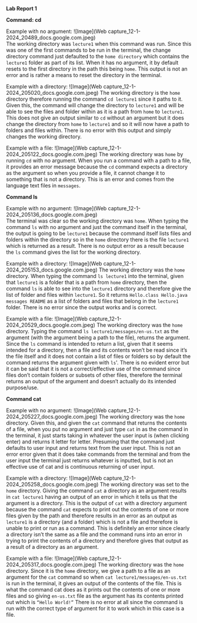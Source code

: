 **Lab Report 1**

**Command: cd**

Example with no argument:
![Image](Web capture_12-1-2024_20489_docs.google.com.jpeg)                       
The working directory was ```lecture1``` when this command was run. Since this was one of the first commands to be run in the terminal, the change directory command just defaulted to the ```home directory``` which contains the ```lecture1``` folder as part of its list. When it has no argument, it by default resets to the first directory in the path this being ```home```. This output is not an error and is rather a means to reset the directory in the terminal.

Example with a directory:
![Image](Web capture_12-1-2024_205020_docs.google.com.jpeg)
The working directory is the ```home``` directory therefore running the command ```cd lecture1``` since it paths to it. Given this, the command will change the directory to ```lecture1``` and will be able to see the files and folder within as it is a path from ```home``` to ```lecture1```. This does not give an output similar to ```cd``` without an argument but it does change the directory from ```home``` to ```lecture1``` and so it will now have a path to folders and files within. There is no error with this output and simply changes the working directory.

Example with a file:
![Image](Web capture_12-1-2024_205122_docs.google.com.jpeg)
The working directory was ```home``` by running ```cd``` with no argument. When you run a command with a path to a file, it provides an error message because the ```cd``` command expects a directory as the argument so when you provide a file, it cannot change it to something that is not a directory. This is an error and comes from the language text files in ```messages```. 

**Command ls**

Example with no argument:
![Image](Web capture_12-1-2024_205136_docs.google.com.jpeg)                        
The terminal was clear so the working directory was ```home```. When typing the command ```ls``` with no argument and just the command itself in the terminal, the output is going to be ```lecture1``` because the command itself lists files and folders within the directory so in the ```home``` directory there is the file ```lecture1``` which is returned as a result. There is no output error as a result because the ```ls``` command gives the list for the working directory.

Example with a directory:
![Image](Web capture_12-1-2024_205153_docs.google.com.jpeg)
The working directory was the ```home``` directory. When typing the command ```ls lecture1``` into the terminal, given that ```lecture1``` is a folder that is a path from ```home``` directory, then the command ```ls``` is able to see into the ```lecture1``` directory and therefore give the list of folder and files within ```lecture1```. So it returns ```Hello.class Hello.java messages README``` as a list of folders and files that belong in the ```lecture1``` folder. There is no error since the output works and is correct.

Example with a file:
![Image](Web capture_12-1-2024_20529_docs.google.com.jpeg)
The working directory was the ```home``` directory. Typing the command ```ls lecture1/messages/en-us.txt``` as the argument (with the argument being a path to the file), returns the argument. Since the ```ls``` command is intended to return a list, given that it seems intended for a directory, then a file and its contents won’t be read since it’s the file itself and it does not contain a list of files or folders so by default the command returns the argument given with ```ls```'. There is no evident error but it can be said that it is not a correct/effective use of the command since files don’t contain folders or subsets of other files, therefore the terminal returns an output of the argument and doesn’t actually do its intended purpose/use.

**Command cat**

Example with no argument:
![Image](Web capture_12-1-2024_205227_docs.google.com.jpeg)
The working directory was the ```home``` directory. Given this, and given the ```cat``` command that returns the contents of a file, when you put no argument and just type ```cat``` in as the command in the terminal, it just starts taking in whatever the user input is (when clicking enter) and returns it letter for letter. Presuming that the command just defaults to user input and returns text from the user input. This is not an error error given that it does take commands from the terminal and from the user input the terminal just returns whatever is inputted, but is not an effective use of cat and is continuous returning of user input. 

Example with a directory:
![Image](Web capture_12-1-2024_205258_docs.google.com.jpeg)
The working directory was set to the ```home``` directory. Giving the command ```cat``` a directory as an argument results in ```cat lecture1``` having an output of an error in which it tells us that the argument is a directory. This is the output of ```cat``` with a directory argument because the command ```cat``` expects to print out the contents of one or more files given by the path and therefore results in an error as an output as ```lecture1``` is a directory (and a folder) which is not a file and therefore is unable to print or run as a command. This is definitely an error since clearly a directory isn’t the same as a file and the command runs into an error in trying to print the contents of a directory and therefore gives that output as a result of a directory as an argument.

Example with a file:
![Image](Web capture_12-1-2024_205317_docs.google.com.jpeg)
The working directory was the ```home``` directory. Since it is the ```home``` directory, we give a path to a file as an argument for the ```cat``` command so when ```cat lecture1/messages/en-us.txt``` is run in the terminal, it gives an output of the contents of the file. This is what the command cat does as it prints out the contents of one or more files and so giving ```en-us.txt``` file as the argument has its contents printed out which is ```“Hello World!”``` There is no error at all since the command is run with the correct type of argument for it to work which in this case is a file. 
